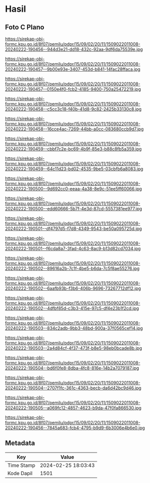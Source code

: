 # Hasil

## Foto C Plano

https://sirekap-obj-formc.kpu.go.id/8f07/pemilu/pdpr/15/09/02/20/11/1509022011008-20240222-190456--944d3e21-dd18-432c-92aa-9df6da75539e.jpg

https://sirekap-obj-formc.kpu.go.id/8f07/pemilu/pdpr/15/09/02/20/11/1509022011008-20240222-190457--9b00e93e-3407-453d-b841-14fac28ffaca.jpg

https://sirekap-obj-formc.kpu.go.id/8f07/pemilu/pdpr/15/09/02/20/11/1509022011008-20240222-190457--0150e4f0-fcb2-4185-9400-750a25472219.jpg

https://sirekap-obj-formc.kpu.go.id/8f07/pemilu/pdpr/15/09/02/20/11/1509022011008-20240222-190458--c5cc3c18-f40b-41d8-9c82-2425b33130c8.jpg

https://sirekap-obj-formc.kpu.go.id/8f07/pemilu/pdpr/15/09/02/20/11/1509022011008-20240222-190458--16cce4ac-7269-44bb-a0cc-083680ccb9d7.jpg

https://sirekap-obj-formc.kpu.go.id/8f07/pemilu/pdpr/15/09/02/20/11/1509022011008-20240222-190459--cbbf7c2e-bc69-4b9f-85e3-b88c8fb5a359.jpg

https://sirekap-obj-formc.kpu.go.id/8f07/pemilu/pdpr/15/09/02/20/11/1509022011008-20240222-190459--64c11d23-bd02-4535-9be5-03cbfb6a8083.jpg

https://sirekap-obj-formc.kpu.go.id/8f07/pemilu/pdpr/15/09/02/20/11/1509022011008-20240222-190500--9d692cc0-eeaa-4a38-8e9c-51ee5ff60066.jpg

https://sirekap-obj-formc.kpu.go.id/8f07/pemilu/pdpr/15/09/02/20/11/1509022011008-20240222-190500--edd60666-5b7f-4e3d-87cd-5557381ee977.jpg

https://sirekap-obj-formc.kpu.go.id/8f07/pemilu/pdpr/15/09/02/20/11/1509022011008-20240222-190501--df4797d5-f7d8-4349-9543-be50a095725d.jpg

https://sirekap-obj-formc.kpu.go.id/8f07/pemilu/pdpr/15/09/02/20/11/1509022011008-20240222-190501--f6cda8a7-3fad-4c63-8ac9-b13d82cd7034.jpg

https://sirekap-obj-formc.kpu.go.id/8f07/pemilu/pdpr/15/09/02/20/11/1509022011008-20240222-190502--89616a2b-7c1f-4be5-b6da-7c5f8ae55276.jpg

https://sirekap-obj-formc.kpu.go.id/8f07/pemilu/pdpr/15/09/02/20/11/1509022011008-20240222-190502--6aafb93b-f3b6-406b-9696-73267712df12.jpg

https://sirekap-obj-formc.kpu.go.id/8f07/pemilu/pdpr/15/09/02/20/11/1509022011008-20240222-190502--4dfbf85d-c3b3-415e-97c5-df4e23b1f2cd.jpg

https://sirekap-obj-formc.kpu.go.id/8f07/pemilu/pdpr/15/09/02/20/11/1509022011008-20240222-190503--834c2adb-9bb3-48bd-900a-37f0565cef14.jpg

https://sirekap-obj-formc.kpu.go.id/8f07/pemilu/pdpr/15/09/02/20/11/1509022011008-20240222-190503--2a4d84cf-4f37-473f-b8e5-98eb0bcade8b.jpg

https://sirekap-obj-formc.kpu.go.id/8f07/pemilu/pdpr/15/09/02/20/11/1509022011008-20240222-190504--bd6f0fe8-8dba-4fc8-816e-14b2a7079187.jpg

https://sirekap-obj-formc.kpu.go.id/8f07/pemilu/pdpr/15/09/02/20/11/1509022011008-20240222-190504--2707f1fc-361c-4363-becb-da6d42bc9d46.jpg

https://sirekap-obj-formc.kpu.go.id/8f07/pemilu/pdpr/15/09/02/20/11/1509022011008-20240222-190505--a069fc12-4857-4623-b9da-47f0fa866530.jpg

https://sirekap-obj-formc.kpu.go.id/8f07/pemilu/pdpr/15/09/02/20/11/1509022011008-20240222-190456--7845a683-fcb4-4795-b9d9-6b3006e4b6e0.jpg


## Metadata

| Key        | Value               |
| ---------- | ------------------- |
| Time Stamp | 2024-02-25 18:03:43 |
| Kode Dapil | 1501                |



